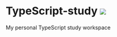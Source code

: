 # TypeScript-study <img src="https://img.shields.io/badge/Twitter-1DA1F2?style=for-the-badge&logo=typescript&logoColor=pink">

My personal TypeScript study workspace
